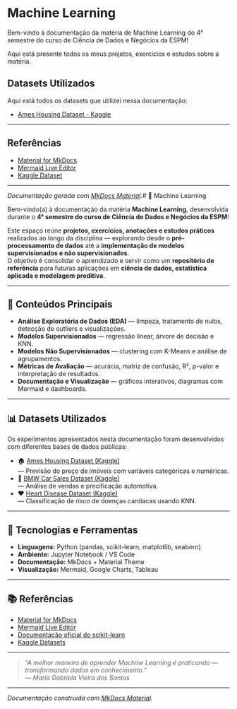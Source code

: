 # Machine Learning

Bem-vindo à documentação da matéria de Machine Learning do 4° semestre do curso de Ciência de Dados e Negócios da ESPM!

Aqui está presente todos os meus projetos, exercícios e estudos sobre a matéria.

## Datasets Utilizados

Aqui está todos os datasets que utilizei nessa documentação:

- [Ames Housing Dataset - Kaggle](https://www.kaggle.com/code/ammar111/house-price-prediction-an-end-to-end-ml-project)

---

## Referências

- [Material for MkDocs](https://squidfunk.github.io/mkdocs-material/reference/)
- [Mermaid Live Editor](https://mermaid.live/)
- [Kaggle Dataset](https://www.kaggle.com/dataset/hsumedh1507/bmw-car-sales-dataset)

---

*Documentação gerada com [MkDocs Material](https://squidfunk.github.io/mkdocs-material/).*# 🧠 Machine Learning

Bem-vindo(a) à documentação da matéria **Machine Learning**, desenvolvida durante o **4° semestre do curso de Ciência de Dados e Negócios da ESPM**!

Este espaço reúne **projetos, exercícios, anotações e estudos práticos** realizados ao longo da disciplina — explorando desde o **pré-processamento de dados** até a **implementação de modelos supervisionados e não supervisionados**.  
O objetivo é consolidar o aprendizado e servir como um **repositório de referência** para futuras aplicações em **ciência de dados, estatística aplicada e modelagem preditiva**.

---

## 🚀 Conteúdos Principais

- **Análise Exploratória de Dados (EDA)** — limpeza, tratamento de nulos, detecção de outliers e visualizações.
- **Modelos Supervisionados** — regressão linear, árvore de decisão e KNN.
- **Modelos Não Supervisionados** — clustering com K-Means e análise de agrupamentos.
- **Métricas de Avaliação** — acurácia, matriz de confusão, R², p-valor e interpretação de resultados.
- **Documentação e Visualização** — gráficos interativos, diagramas com Mermaid e dashboards.

---

## 📊 Datasets Utilizados

Os experimentos apresentados nesta documentação foram desenvolvidos com diferentes bases de dados públicas:

- 🏠 [Ames Housing Dataset (Kaggle)](https://www.kaggle.com/code/ammar111/house-price-prediction-an-end-to-end-ml-project)  
  — Previsão do preço de imóveis com variáveis categóricas e numéricas.  
- 🚗 [BMW Car Sales Dataset (Kaggle)](https://www.kaggle.com/dataset/hsumedh1507/bmw-car-sales-dataset)  
  — Análise de vendas e precificação automotiva.  
- ❤️ [Heart Disease Dataset (Kaggle)](https://www.kaggle.com/datasets/ritwikb3/heart-disease-cleveland)  
  — Classificação de risco de doenças cardíacas usando KNN.

---

## 🧩 Tecnologias e Ferramentas

- **Linguagens:** Python (pandas, scikit-learn, matplotlib, seaborn)
- **Ambiente:** Jupyter Notebook / VS Code  
- **Documentação:** MkDocs + Material Theme  
- **Visualização:** Mermaid, Google Charts, Tableau

---

## 📚 Referências

- [Material for MkDocs](https://squidfunk.github.io/mkdocs-material/reference/)
- [Mermaid Live Editor](https://mermaid.live/)
- [Documentação oficial do scikit-learn](https://scikit-learn.org/stable/)
- [Kaggle Datasets](https://www.kaggle.com/datasets)

---

> *“A melhor maneira de aprender Machine Learning é praticando — transformando dados em conhecimento.”*  
> — *Maria Gabriela Vieira dos Santos*

---

*Documentação construída com [MkDocs Material](https://squidfunk.github.io/mkdocs-material/).*
